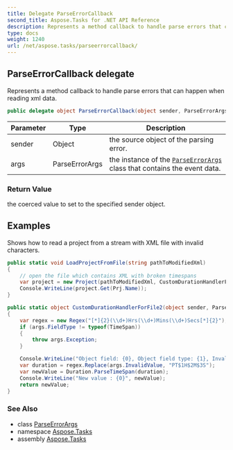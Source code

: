 ```yaml
---
title: Delegate ParseErrorCallback
second_title: Aspose.Tasks for .NET API Reference
description: Represents a method callback to handle parse errors that can happen when reading xml data
type: docs
weight: 1240
url: /net/aspose.tasks/parseerrorcallback/
---
```

## ParseErrorCallback delegate

Represents a method callback to handle parse errors that can happen when reading xml data.

```csharp
public delegate object ParseErrorCallback(object sender, ParseErrorArgs args);
```

| Parameter | Type | Description |
| --- | --- | --- |
| sender | Object | the source object of the parsing error. |
| args | ParseErrorArgs | the instance of the [`ParseErrorArgs`](../parseerrorargs/) class that contains the event data. |

### Return Value

the coerced value to set to the specified sender object.

## Examples

Shows how to read a project from a stream with XML file with invalid characters.

```csharp
public static void LoadProjectFromFile(string pathToModifiedXml)
{
    // open the file which contains XML with broken timespans
    var project = new Project(pathToModifiedXml, CustomDurationHandlerForFile2);
    Console.WriteLine(project.Get(Prj.Name));
}

public static object CustomDurationHandlerForFile2(object sender, ParseErrorArgs args)
{
    var regex = new Regex("[*]{2}(\\d+)Hrs(\\d+)Mins(\\d+)Secs[*]{2}");
    if (args.FieldType != typeof(TimeSpan))
    {
        throw args.Exception;
    }

    Console.WriteLine("Object field: {0}, Object field type: {1}, Invalid value: {2}", args.FieldName, args.FieldType, args.InvalidValue);
    var duration = regex.Replace(args.InvalidValue, "PT$1H$2M$3S");
    var newValue = Duration.ParseTimeSpan(duration);
    Console.WriteLine("New value : {0}", newValue);
    return newValue;
}
```

### See Also

* class [ParseErrorArgs](../parseerrorargs/)
* namespace [Aspose.Tasks](../../aspose.tasks/)
* assembly [Aspose.Tasks](../../)


